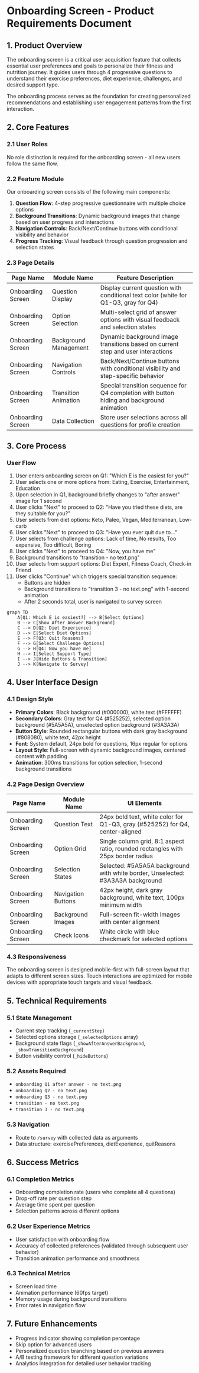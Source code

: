 # Onboarding Screen - Product Requirements Document

## 1. Product Overview

The onboarding screen is a critical user acquisition feature that collects essential user preferences and goals to personalize their fitness and nutrition journey. It guides users through 4 progressive questions to understand their exercise preferences, diet experience, challenges, and desired support type.

The onboarding process serves as the foundation for creating personalized recommendations and establishing user engagement patterns from the first interaction.

## 2. Core Features

### 2.1 User Roles

No role distinction is required for the onboarding screen - all new users follow the same flow.

### 2.2 Feature Module

Our onboarding screen consists of the following main components:
1. **Question Flow**: 4-step progressive questionnaire with multiple choice options
2. **Background Transitions**: Dynamic background images that change based on user progress and interactions
3. **Navigation Controls**: Back/Next/Continue buttons with conditional visibility and behavior
4. **Progress Tracking**: Visual feedback through question progression and selection states

### 2.3 Page Details

| Page Name | Module Name | Feature Description |
|-----------|-------------|---------------------|
| Onboarding Screen | Question Display | Display current question with conditional text color (white for Q1-Q3, gray for Q4) |
| Onboarding Screen | Option Selection | Multi-select grid of answer options with visual feedback and selection states |
| Onboarding Screen | Background Management | Dynamic background image transitions based on current step and user interactions |
| Onboarding Screen | Navigation Controls | Back/Next/Continue buttons with conditional visibility and step-specific behavior |
| Onboarding Screen | Transition Animation | Special transition sequence for Q4 completion with button hiding and background animation |
| Onboarding Screen | Data Collection | Store user selections across all questions for profile creation |

## 3. Core Process

### User Flow
1. User enters onboarding screen on Q1: "Which E is the easiest for you?"
2. User selects one or more options from: Eating, Exercise, Entertainment, Education
3. Upon selection in Q1, background briefly changes to "after answer" image for 1 second
4. User clicks "Next" to proceed to Q2: "Have you tried these diets, are they suitable for you?"
5. User selects from diet options: Keto, Paleo, Vegan, Mediterranean, Low-carb
6. User clicks "Next" to proceed to Q3: "Have you ever quit due to…"
7. User selects from challenge options: Lack of time, No results, Too expensive, Too difficult, Boring
8. User clicks "Next" to proceed to Q4: "Now, you have me"
9. Background transitions to "transition - no text.png"
10. User selects from support options: Diet Expert, Fitness Coach, Check-in Friend
11. User clicks "Continue" which triggers special transition sequence:
    - Buttons are hidden
    - Background transitions to "transition 3 - no text.png" with 1-second animation
    - After 2 seconds total, user is navigated to survey screen

```mermaid
graph TD
    A[Q1: Which E is easiest?] --> B[Select Options]
    B --> C[Show After Answer Background]
    C --> D[Q2: Diet Experience]
    D --> E[Select Diet Options]
    E --> F[Q3: Quit Reasons]
    F --> G[Select Challenge Options]
    G --> H[Q4: Now you have me]
    H --> I[Select Support Type]
    I --> J[Hide Buttons & Transition]
    J --> K[Navigate to Survey]
```

## 4. User Interface Design

### 4.1 Design Style

- **Primary Colors**: Black background (#000000), white text (#FFFFFF)
- **Secondary Colors**: Gray text for Q4 (#525252), selected option background (#5A5A5A), unselected option background (#3A3A3A)
- **Button Style**: Rounded rectangular buttons with dark gray background (#808080), white text, 42px height
- **Font**: System default, 24px bold for questions, 16px regular for options
- **Layout Style**: Full-screen with dynamic background images, centered content with padding
- **Animation**: 300ms transitions for option selection, 1-second background transitions

### 4.2 Page Design Overview

| Page Name | Module Name | UI Elements |
|-----------|-------------|-------------|
| Onboarding Screen | Question Text | 24px bold text, white color for Q1-Q3, gray (#525252) for Q4, center-aligned |
| Onboarding Screen | Option Grid | Single column grid, 8:1 aspect ratio, rounded rectangles with 25px border radius |
| Onboarding Screen | Selection States | Selected: #5A5A5A background with white border, Unselected: #3A3A3A background |
| Onboarding Screen | Navigation Buttons | 42px height, dark gray background, white text, 100px minimum width |
| Onboarding Screen | Background Images | Full-screen fit-width images with center alignment |
| Onboarding Screen | Check Icons | White circle with blue checkmark for selected options |

### 4.3 Responsiveness

The onboarding screen is designed mobile-first with full-screen layout that adapts to different screen sizes. Touch interactions are optimized for mobile devices with appropriate touch targets and visual feedback.

## 5. Technical Requirements

### 5.1 State Management
- Current step tracking (`_currentStep`)
- Selected options storage (`_selectedOptions` array)
- Background state flags (`_showAfterAnswerBackground`, `_showTransitionBackground`)
- Button visibility control (`_hideButtons`)

### 5.2 Assets Required
- `onboarding Q1 after answer - no text.png`
- `onboarding Q2 - no text.png`
- `onboarding Q3 - no text.png`
- `transition - no text.png`
- `transition 3 - no text.png`

### 5.3 Navigation
- Route to `/survey` with collected data as arguments
- Data structure: exercisePreferences, dietExperience, quitReasons

## 6. Success Metrics

### 6.1 Completion Metrics
- Onboarding completion rate (users who complete all 4 questions)
- Drop-off rate per question step
- Average time spent per question
- Selection patterns across different options

### 6.2 User Experience Metrics
- User satisfaction with onboarding flow
- Accuracy of collected preferences (validated through subsequent user behavior)
- Transition animation performance and smoothness

### 6.3 Technical Metrics
- Screen load time
- Animation performance (60fps target)
- Memory usage during background transitions
- Error rates in navigation flow

## 7. Future Enhancements

- Progress indicator showing completion percentage
- Skip option for advanced users
- Personalized question branching based on previous answers
- A/B testing framework for different question variations
- Analytics integration for detailed user behavior tracking